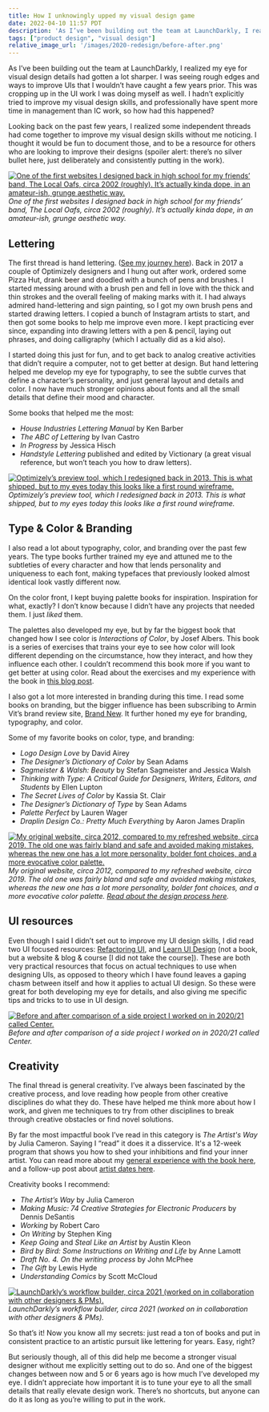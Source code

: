 ```yaml
---
title: How I unknowingly upped my visual design game
date: 2022-04-10 11:57 PDT
description: 'As I’ve been building out the team at LaunchDarkly, I realized my eye for visual design details had gotten a lot sharper. I was seeing rough edges and ways to improve UIs that I wouldn’t have caught a few years prior. This was cropping up in the UI work I was doing myself as well. I hadn’t explicitly tried to improve my visual design skills, and professionally have spent more time in management than IC work, so how had this happened?'
tags: ["product design", "visual design"]
relative_image_url: '/images/2020-redesign/before-after.png'
---
```


As I’ve been building out the team at LaunchDarkly, I realized my eye for visual design details had gotten a lot sharper. I was seeing rough edges and ways to improve UIs that I wouldn’t have caught a few years prior. This was cropping up in the UI work I was doing myself as well. I hadn’t explicitly tried to improve my visual design skills, and professionally have spent more time in management than IC work, so how had this happened?

Looking back on the past few years, I realized some independent threads had come together to improve my visual design skills without me noticing. I thought it would be fun to document those, and to be a resource for others who are looking to improve their designs (spoiler alert: there’s no silver bullet here, just deliberately and consistently putting in the work).

[![One of the first websites I designed back in high school for my friends’ band, The Local Oafs, circa 2002 (roughly). It’s actually kinda dope, in an amateur-ish, grunge aesthetic way.](/images/2016-07-02-a-look-back-at-my-early-web-design-work/2-oafs2.png)](/images/2016-07-02-a-look-back-at-my-early-web-design-work/2-oafs2.png)
_One of the first websites I designed back in high school for my friends’ band, The Local Oafs, circa 2002 (roughly). It’s actually kinda dope, in an amateur-ish, grunge aesthetic way._

## Lettering

The first thread is hand lettering. ([See my journey here](/scribbles/)). Back in 2017 a couple of Optimizely designers and I hung out after work, ordered some Pizza Hut, drank beer and doodled with a bunch of pens and brushes. I started messing around with a brush pen and fell in love with the thick and thin strokes and the overall feeling of making marks with it. I had always admired hand-lettering and sign painting, so I got my own brush pens and started drawing letters. I copied a bunch of Instagram artists to start, and then got some books to help me improve even more. I kept practicing ever since, expanding into drawing letters with a pen & pencil, laying out phrases, and doing calligraphy (which I actually did as a kid also).

I started doing this just for fun, and to get back to analog creative activities that didn’t require a computer, not to get better at design. But hand lettering helped me develop my eye for typography, to see the subtle curves that define a character’s personality, and just general layout and details and color. I now have much stronger opinions about fonts and all the small details that define their mood and character.

Some books that helped me the most:

- *House Industries Lettering Manual* by Ken Barber
- *The ABC of Lettering* by Ivan Castro
- *In Progress* by Jessica Hisch
- *Handstyle Lettering* published and edited by Victionary (a great visual reference, but won’t teach you how to draw letters).

[![Optimizely’s preview tool, which I redesigned back in 2013. This is what shipped, but to my eyes today this looks like a first round wireframe.](/images/2014-02-11-re-designing-optimizely-s-preview-tool/preview-final.png)](/images/2014-02-11-re-designing-optimizely-s-preview-tool/preview-final.png)
_Optimizely’s preview tool, which I redesigned back in 2013. This is what shipped, but to my eyes today this looks like a first round wireframe._

## Type & Color & Branding

I also read a lot about typography, color, and branding over the past few years. The type books further trained my eye and attuned me to the subtleties of every character and how that lends personality and uniqueness to each font, making typefaces that previously looked almost identical look vastly different now.

On the color front, I kept buying palette books for inspiration. Inspiration for what, exactly? I don’t know because I didn’t have any projects that needed them. I just *liked* them.

The palettes also developed my eye, but by far the biggest book that changed how I see color is *Interactions of Color*, by Josef Albers. This book is a series of exercises that trains your eye to see how color will look different depending on the circumstance, how they interact, and how they influence each other. I couldn’t recommend this book more if you want to get better at using color. Read about the exercises and my experience with the book in [this blog post](/2020/04/29/exercises-from-interactions-of-color-by-josef-albers/).

I also got a lot more interested in branding during this time. I read some books on branding, but the bigger influence has been subscribing to Armin Vit’s brand review site, [Brand New](https://www.underconsideration.com/brandnew/). It further  honed my eye for branding, typography, and color.

Some of my favorite books on color, type, and branding:

- *Logo Design Love* by David Airey
- *The Designer’s Dictionary of Color* by Sean Adams
- *Sagmeister & Walsh: Beauty* by Stefan Sagmeister and Jessica Walsh
- *Thinking with Type: A Critical Guide for Designers, Writers, Editors, and Students* by Ellen Lupton
- *The Secret Lives of Color* by Kassia St. Clair
- *The Designer’s Dictionary of Type* by Sean Adams
- *Palette Perfect* by Lauren Wager
- *Draplin Design Co.: Pretty Much Everything* by Aaron James Draplin

[![My original website, circa 2012, compared to my refreshed website, circa 2019. The old one was fairly bland and safe and avoided making mistakes, whereas the new one has a lot more personality, bolder font choices, and a more evocative color palette.](/images/2020-redesign/before-after.png)](/images/2020-redesign/before-after.png)
_My original website, circa 2012, compared to my refreshed website, circa 2019. The old one was fairly bland and safe and avoided making mistakes, whereas the new one has a lot more personality, bolder font choices, and a more evocative color palette. [Read about the design process here](https://jlzych.com/2020/01/27/site-redesign-i-the-guiding-concept/)._

## UI resources

Even though I said I didn’t set out to improve my UI design skills, I did read two UI focused resources: [Refactoring UI](https://www.refactoringui.com/), and [Learn UI Design](https://learnui.design/blog/) (not a book, but a website & blog & course [I did not take the course]). These are both very practical resources that focus on actual techniques to use when designing UIs, as opposed to theory which I have found leaves a gaping chasm between itself and how it applies to actual UI design. So these were great for both developing my eye for details, and also giving me specific tips and tricks to to use in UI design.

[![Before and after comparison of a side project I worked on in 2020/21 called Center.](/images/2022-upping-visual-design/Center-before-and-after.png)](/images/2022-upping-visual-design/Center-before-and-after.png)
_Before and after comparison of a side project I worked on in 2020/21 called Center._

## Creativity

The final thread is general creativity. I’ve always been fascinated by the creative process, and love reading how people from other creative disciplines do what they do. These have helped me think more about how I work, and given me techniques to try from other disciplines to break through creative obstacles or find novel solutions.

By far the most impactful book I’ve read in this category is *The Artist's Way* by Julia Cameron. Saying I “read” it does it a disservice. It's a 12-week program that shows you how to shed your inhibitions and find your inner artist. You can read more about my [general experience with the book here](/2020/09/14/my-experience-with-the-artist-s-way/), and a follow-up post about [artist dates here](/2020/11/23/learning-the-true-power-of-artist-dates/).

Creativity books I recommend:

- *The Artist’s Way* by Julia Cameron
- *Making Music: 74 Creative Strategies for Electronic Producers* by Dennis DeSantis
- *Working* by Robert Caro
- *On Writing* by Stephen King
- *Keep Going* and *Steal Like an Artist* by Austin Kleon
- *Bird by Bird: Some Instructions on Writing and Life* by Anne Lamott
- *Draft No. 4. On the writing process* by John McPhee
- *The Gift* by Lewis Hyde
- *Understanding Comics* by Scott McCloud

[![LaunchDarkly’s workflow builder, circa 2021 (worked on in collaboration with other designers & PMs).](/images/2022-upping-visual-design/wfb.png)](/images/2022-upping-visual-design/wfb.png)
_LaunchDarkly’s workflow builder, circa 2021 (worked on in collaboration with other designers & PMs)._

So that’s it! Now you know all my secrets: just read a ton of books and put in consistent practice to an artistic pursuit like lettering for years. Easy, right?

But seriously though, all of this did help me become a stronger visual designer without me explicitly setting out to do so. And one of the biggest changes between now and 5 or 6 years ago is how much I’ve developed my eye. I didn’t appreciate how important it is to tune your eye to all the small details that really elevate design work. There’s no shortcuts, but anyone can do it as long as you’re willing to put in the work.
